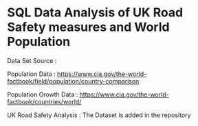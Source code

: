 # SQL Data Analysis of UK Road Safety measures and World Population
Data Set Source : 

Population Data : https://www.cia.gov/the-world-factbook/field/population/country-comparison

Population Growth Data : https://www.cia.gov/the-world-factbook/countries/world/

UK Road Safety Analysis : The Dataset is added in the repository
